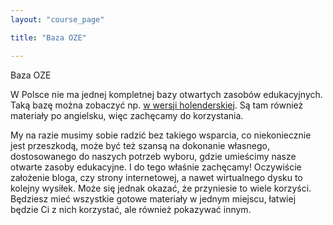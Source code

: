 ```yaml
---
layout: "course_page"

title: "Baza OZE"

---
```


<div class="text-center screen-title">
Baza OZE
</div>

<div class="screen-content">
  <p>
  W Polsce nie ma jednej kompletnej bazy otwartych zasobów edukacyjnych. Taką bazę można zobaczyć np. <a class="content-link" target="_blank" href="https://www.klascement.net/?hl=en">w wersji holenderskiej</a>. Są tam również materiały po angielsku, więc zachęcamy do korzystania.
  </p>
  
  <p>
  My na razie musimy sobie radzić bez takiego wsparcia, co niekoniecznie jest przeszkodą, może być też szansą na dokonanie własnego, dostosowanego do naszych potrzeb wyboru, gdzie umieścimy nasze otwarte zasoby edukacyjne. I do tego właśnie zachęcamy! Oczywiście założenie bloga, czy strony internetowej, a nawet wirtualnego dysku to kolejny wysiłek. Może się jednak okazać, że przyniesie to wiele korzyści. Będziesz mieć wszystkie gotowe materiały w jednym miejscu, łatwiej będzie Ci z nich korzystać, ale również pokazywać innym.
  </p>
  

</div> 
